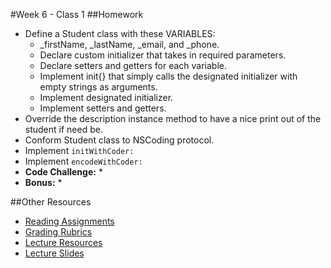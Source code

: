 #Week 6 - Class 1
##Homework
* Define a Student class with these VARIABLES:
	* _firstName, _lastName, _email, and _phone.
	* Declare custom initializer that takes in required parameters.
	* Declare setters and getters for each variable.
	* Implement init{} that simply calls the designated initializer with empty strings as arguments.
	* Implement designated initializer.
	* Implement setters and getters.
* Override the description instance method to have a nice print out of the student if need be.
* Conform Student class to NSCoding protocol.
* Implement `initWithCoder:`
* Implement `encodeWithCoder:`
* **Code Challenge:**
	*
* **Bonus:**
	*

##Other Resources
* [Reading Assignments](../../Resources/ra-grading-standard/)
* [Grading Rubrics](../../Resources/)
* [Lecture Resources](lecture/)
* [Lecture Slides]()
